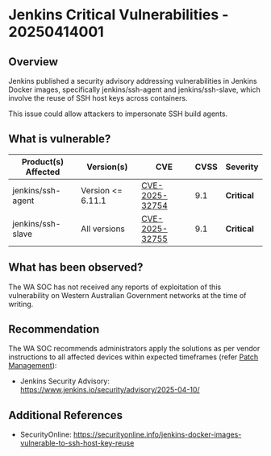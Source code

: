 # Jenkins Critical Vulnerabilities - 20250414001

## Overview

Jenkins published a security advisory addressing vulnerabilities in Jenkins Docker images, specifically jenkins/ssh-agent and jenkins/ssh-slave, which involve the reuse of SSH host keys across containers.

This issue could allow attackers to impersonate SSH build agents.

## What is vulnerable?

| Product(s) Affected | Version(s)         | CVE                                                               | CVSS | Severity     |
| ------------------- | ------------------ | ----------------------------------------------------------------- | ---- | ------------ |
| jenkins/ssh-agent   | Version \<= 6.11.1 | [CVE-2025-32754](https://nvd.nist.gov/vuln/detail/CVE-2025-32754) | 9.1  | **Critical** |
| jenkins/ssh-slave   | All versions       | [CVE-2025-32755](https://nvd.nist.gov/vuln/detail/CVE-2025-32755) | 9.1  | **Critical** |

## What has been observed?

The WA SOC has not received any reports of exploitation of this vulnerability on Western Australian Government networks at the time of writing.

## Recommendation

The WA SOC recommends administrators apply the solutions as per vendor instructions to all affected devices within expected timeframes (refer [Patch Management](../guidelines/patch-management.md)):

- Jenkins Security Advisory: <https://www.jenkins.io/security/advisory/2025-04-10/>

## Additional References

- SecurityOnline: <https://securityonline.info/jenkins-docker-images-vulnerable-to-ssh-host-key-reuse>
